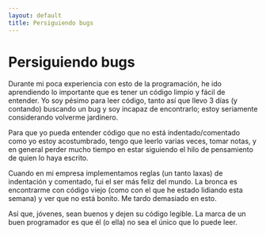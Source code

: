 ```yaml
---
layout: default
title: Persiguiendo bugs
---
```

# Persiguiendo bugs

Durante mi poca experiencia con esto de la programación, he ido aprendiendo lo importante que es tener un código limpio y fácil de entender. Yo soy pésimo para leer código, tanto así que llevo 3 días (y contando) buscando un bug y soy incapaz de encontrarlo; estoy seriamente considerando volverme jardinero.

Para que yo pueda entender código que no está indentado/comentado como yo estoy acostumbrado, tengo que leerlo varias veces, tomar notas, y en general perder mucho tiempo en estar siguiendo el hilo de pensamiento de quien lo haya escrito.

Cuando en mi empresa implementamos reglas (un tanto laxas) de indentación y comentado, fui el ser más feliz del mundo. La bronca es encontrarme con código viejo (como con el que he estado lidiando esta semana) y ver que no está bonito. Me tardo demasiado en esto.

Así que, jóvenes, sean buenos y dejen su código legible. La marca de un buen programador es que él (o ella) no sea el único que lo puede leer.
